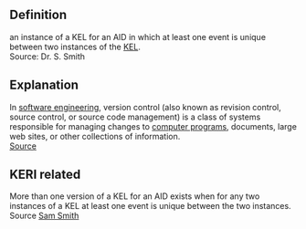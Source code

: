 ## Definition
an instance of a KEL for an AID in which at least one event is unique between two instances of the [KEL](kel).  
Source: Dr. S. Smith

## Explanation
In [software engineering](https://en.wikipedia.org/wiki/Software_engineering), version control (also known as revision control, source control, or source code management) is a class of systems responsible for managing changes to [computer programs](https://en.wikipedia.org/wiki/Computer_program), documents, large web sites, or other collections of information.  
[Source](https://en.wikipedia.org/wiki/Version_control)

## KERI related
More than one version of a KEL for an AID exists when for any two instances of a KEL at least one event is unique between the two instances.  
Source [Sam Smith](https://github.com/WebOfTrust/ietf-keri/blob/main/draft-ssmith-keri.md#basic-terminology)